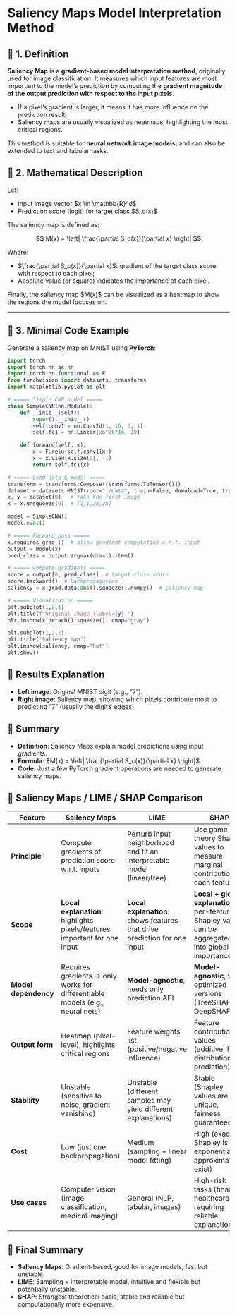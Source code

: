 
# Saliency Maps Model Interpretation Method

## 📖 1. Definition

**Saliency Map** is a **gradient-based model interpretation method**, originally used for image classification.
It measures which input features are most important to the model’s prediction by computing the **gradient magnitude of the output prediction with respect to the input pixels**.

* If a pixel’s gradient is larger, it means it has more influence on the prediction result;
* Saliency maps are usually visualized as heatmaps, highlighting the most critical regions.

This method is suitable for **neural network image models**, and can also be extended to text and tabular tasks.



## 📖 2. Mathematical Description

Let:

* Input image vector \$x \in \mathbb{R}^d\$
* Prediction score (logit) for target class \$S\_c(x)\$

The saliency map is defined as:

$$
M(x) = \left| \frac{\partial S_c(x)}{\partial x} \right|
$$

Where:

* \$\frac{\partial S\_c(x)}{\partial x}\$: gradient of the target class score with respect to each pixel;
* Absolute value (or square) indicates the importance of each pixel.

Finally, the saliency map \$M(x)\$ can be visualized as a heatmap to show the regions the model focuses on.

---

## 📖 3. Minimal Code Example

Generate a saliency map on MNIST using **PyTorch**:

```python
import torch
import torch.nn as nn
import torch.nn.functional as F
from torchvision import datasets, transforms
import matplotlib.pyplot as plt

# ===== Simple CNN model =====
class SimpleCNN(nn.Module):
    def __init__(self):
        super().__init__()
        self.conv1 = nn.Conv2d(1, 16, 3, 1)
        self.fc1 = nn.Linear(26*26*16, 10)

    def forward(self, x):
        x = F.relu(self.conv1(x))
        x = x.view(x.size(0), -1)
        return self.fc1(x)

# ===== Load data & model =====
transform = transforms.Compose([transforms.ToTensor()])
dataset = datasets.MNIST(root="./data", train=False, download=True, transform=transform)
x, y = dataset[0]   # take the first image
x = x.unsqueeze(0)  # [1,1,28,28]

model = SimpleCNN()
model.eval()

# ===== Forward pass =====
x.requires_grad_()  # allow gradient computation w.r.t. input
output = model(x)
pred_class = output.argmax(dim=1).item()

# ===== Compute gradients =====
score = output[0, pred_class]  # target class score
score.backward()  # backpropagation
saliency = x.grad.data.abs().squeeze().numpy()  # saliency map

# ===== Visualization =====
plt.subplot(1,2,1)
plt.title(f"Original Image (label={y})")
plt.imshow(x.detach().squeeze(), cmap="gray")

plt.subplot(1,2,2)
plt.title("Saliency Map")
plt.imshow(saliency, cmap="hot")
plt.show()
```



## 📖 Results Explanation

* **Left image**: Original MNIST digit (e.g., “7”).
* **Right image**: Saliency map, showing which pixels contribute most to predicting “7” (usually the digit’s edges).



## 📖 Summary

* **Definition**: Saliency Maps explain model predictions using input gradients.
* **Formula**: \$M(x) = \left| \frac{\partial S\_c(x)}{\partial x} \right|\$.
* **Code**: Just a few PyTorch gradient operations are needed to generate saliency maps.


## 📖 Saliency Maps / LIME / SHAP Comparison

| Feature              | **Saliency Maps**                                                             | **LIME**                                                                  | **SHAP**                                                                                            |
| -------------------- | ----------------------------------------------------------------------------- | ------------------------------------------------------------------------- | --------------------------------------------------------------------------------------------------- |
| **Principle**        | Compute gradients of prediction score w\.r.t. inputs                          | Perturb input neighborhood and fit an interpretable model (linear/tree)   | Use game theory Shapley values to measure marginal contribution of each feature                     |
| **Scope**            | **Local explanation**: highlights pixels/features important for one input     | **Local explanation**: shows features that drive prediction for one input | **Local + global explanation**: per-feature Shapley values can be aggregated into global importance |
| **Model dependency** | Requires gradients → only works for differentiable models (e.g., neural nets) | **Model-agnostic**, needs only prediction API                             | **Model-agnostic**, with optimized versions (TreeSHAP, DeepSHAP)                                    |
| **Output form**      | Heatmap (pixel-level), highlights critical regions                            | Feature weights list (positive/negative influence)                        | Feature contribution values (additive, fair distribution of prediction)                             |
| **Stability**        | Unstable (sensitive to noise, gradient vanishing)                             | Unstable (different samples may yield different explanations)             | Stable (Shapley values are unique, fairness guaranteed)                                             |
| **Cost**             | Low (just one backpropagation)                                                | Medium (sampling + linear model fitting)                                  | High (exact Shapley is exponential; approximations exist)                                           |
| **Use cases**        | Computer vision (image classification, medical imaging)                       | General (NLP, tabular, images)                                            | High-risk tasks (finance, healthcare) requiring reliable explanations                               |


## 📖 Final Summary

* **Saliency Maps**: Gradient-based, good for image models, fast but unstable.
* **LIME**: Sampling + interpretable model, intuitive and flexible but potentially unstable.
* **SHAP**: Strongest theoretical basis, stable and reliable but computationally more expensive.



